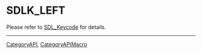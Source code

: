 # SDLK_LEFT

Please refer to [SDL_Keycode](SDL_Keycode) for details.

----
[CategoryAPI](CategoryAPI), [CategoryAPIMacro](CategoryAPIMacro)

